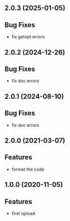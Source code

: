 ## 2.0.3 (2025-01-05)

## Bug Fixes

- fix getopt errors

## 2.0.2 (2024-12-26)

## Bug Fixes

- fix doc errors

## 2.0.1 (2024-08-10)

## Bug Fixes

- fix doc errors

## 2.0.0 (2021-03-07)

## Features

- format the code

## 1.0.0 (2020-11-05)

## Features

- first upload